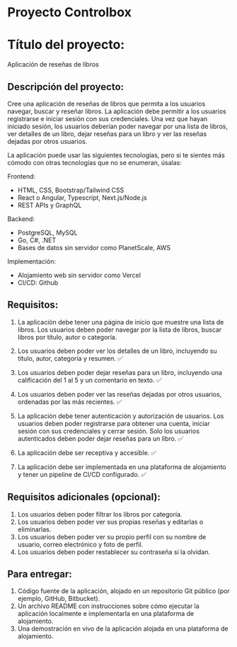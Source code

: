 # Proyecto Controlbox

# Título del proyecto:

Aplicación de reseñas de libros

## Descripción del proyecto:

Cree una aplicación de reseñas de libros que permita a los usuarios navegar, buscar y reseñar libros. La aplicación debe permitir a los usuarios registrarse e iniciar sesión con sus credenciales. Una vez que hayan iniciado sesión, los usuarios deberían poder navegar por una lista de libros, ver detalles de un libro, dejar reseñas para un libro y ver las reseñas dejadas por otros usuarios.

La aplicación puede usar las siguientes tecnologías, pero si te sientes más cómodo con otras tecnologías que no se enumeran, úsalas:

Frontend:

- HTML, CSS, Bootstrap/Tailwind CSS
- React o Angular, Typescript, Next.js/Node.js
- REST APIs y GraphQL

Backend:

- PostgreSQL, MySQL
- Go, C#, .NET
- Bases de datos sin servidor como PlanetScale, AWS

Implementación:

- Alojamiento web sin servidor como Vercel
- CI/CD: Github

## Requisitos:

1. La aplicación debe tener una página de inicio que muestre una lista de libros. Los usuarios deben poder navegar por la lista de libros, buscar libros por título, autor o categoría.

2. Los usuarios deben poder ver los detalles de un libro, incluyendo su título, autor, categoría y resumen. ✅

3. Los usuarios deben poder dejar reseñas para un libro, incluyendo una calificación del 1 al 5 y un comentario en texto. ✅

4. Los usuarios deben poder ver las reseñas dejadas por otros usuarios, ordenadas por las más recientes. ✅

5. La aplicación debe tener autenticación y autorización de usuarios. Los usuarios deben poder registrarse para obtener una cuenta, iniciar sesión con sus credenciales y cerrar sesión. Solo los usuarios autenticados deben poder dejar reseñas para un libro. ✅

6. La aplicación debe ser receptiva y accesible. ✅

7. La aplicación debe ser implementada en una plataforma de alojamiento y tener un pipeline de CI/CD configurado. ✅

## Requisitos adicionales (opcional):

1. Los usuarios deben poder filtrar los libros por categoría.
2. Los usuarios deben poder ver sus propias reseñas y editarlas o eliminarlas.
3. Los usuarios deben poder ver su propio perfil con su nombre de usuario, correo electrónico y foto de perfil.
4. Los usuarios deben poder restablecer su contraseña si la olvidan.

## Para entregar:

1. Código fuente de la aplicación, alojado en un repositorio Git público (por ejemplo, GitHub, Bitbucket).
2. Un archivo README con instrucciones sobre cómo ejecutar la aplicación localmente e implementarla en una plataforma de alojamiento.
3. Una demostración en vivo de la aplicación alojada en una plataforma de alojamiento.
